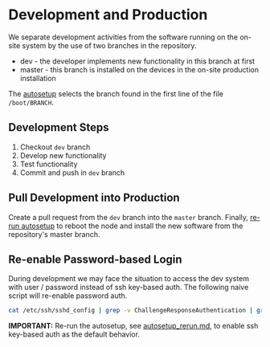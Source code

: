 # Development and Production

We separate development activities from the software running on the on-site system by the use of two branches in the repository.

* dev - the developer implements new functionality in this branch at first
* master - this branch is installed on the devices in the on-site production installation

The [autosetup](autosetup_rerun.md) selects the branch found in the first line of the file `/boot/BRANCH`.

## Development Steps

1. Checkout `dev` branch
1. Develop new functionality
1. Test functionality
1. Commit and push in `dev` branch

## Pull Development into Production

Create a pull request from the `dev` branch into the `master` branch. Finally, [re-run autosetup](autosetup_rerun.md) to reboot the node and install the new software from the repository's master branch.

## Re-enable Password-based Login

During development we may face the situation to access the dev system with user / password instead of ssh key-based auth. The following naive script will re-enable password auth.

```bash
cat /etc/ssh/sshd_config | grep -v ChallengeResponseAuthentication | grep -v PasswordAuthentication | grep -v UsePAM > /tmp/sshd_config && cp /tmp/sshd_config /etc/ssh/sshd_config && systemctl restart sshd
```

**IMPORTANT:** Re-run the autosetup, see [autosetup_rerun.md](autosetup_rerun.md), to enable ssh key-based auth as the default behavior.